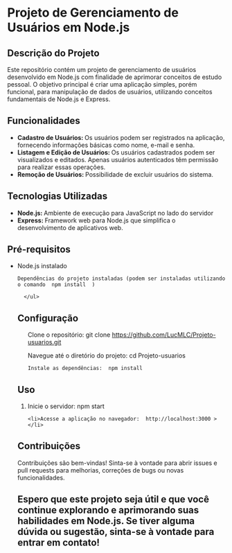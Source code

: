 <h1>Projeto de Gerenciamento de Usuários em Node.js</h1>

<h2>Descrição do Projeto</h2>

<p>Este repositório contém um projeto de gerenciamento de usuários desenvolvido em Node.js com finalidade de aprimorar conceitos de estudo pessoal. O objetivo principal é criar uma aplicação simples, porém funcional, para manipulação de dados de usuários, utilizando conceitos fundamentais de Node.js e Express.</p>

<h2>Funcionalidades</h2>

<ul>
  
  <li> <b>Cadastro de Usuários: </b> Os usuários podem ser registrados na aplicação, fornecendo informações básicas como nome, e-mail e senha.</li>
  
<li> <b>Listagem e Edição de Usuários: </b> Os usuários cadastrados podem ser visualizados e editados. Apenas usuários autenticados têm permissão para realizar essas operações.</li>

<li> <b>Remoção de Usuários: </b> Possibilidade de excluir usuários do sistema.</li>

  </ul>

<h2>Tecnologias Utilizadas</h2>
<ul>
  
<li> <b> Node.js: </b> Ambiente de execução para JavaScript no lado do servidor</li>
  
<li> <b> Express: </b> Framework web para Node.js que simplifica o desenvolvimento de aplicativos web.</li>

  </ul>

  <h2>Pré-requisitos</h2>

<ul>
  <li>Node.js instalado</li>

    Dependências do projeto instaladas (podem ser instaladas utilizando o comando  npm install  )

      </ul>

<h2>Configuração</h2>

<ol>

  Clone o repositório:  git clone https://github.com/LucMLC/Projeto-usuarios.git 

   Navegue até o diretório do projeto:  cd Projeto-usuarios 

    Instale as dependências:  npm install  
    
</ol>

<h2>Uso</h2>

<ol>

  <li>Inicie o servidor: npm start  </li>

    <li>Acesse a aplicação no navegador:  http://localhost:3000 > </li>
    
</ol>
  
<h2>Contribuições</h2>

<p>Contribuições são bem-vindas! Sinta-se à vontade para abrir issues e pull requests para melhorias, correções de bugs ou novas funcionalidades.</p>

<h2> Espero que este projeto seja útil e que você continue explorando e aprimorando suas habilidades em Node.js. Se tiver alguma dúvida ou sugestão, sinta-se à vontade para entrar em contato!</h2>
